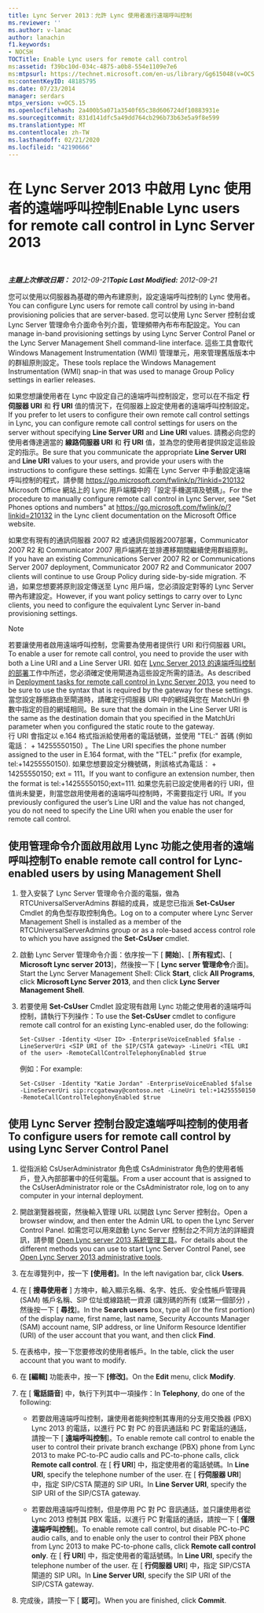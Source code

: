 ```yaml
---
title: Lync Server 2013：允許 Lync 使用者進行遠端呼叫控制
ms.reviewer: ''
ms.author: v-lanac
author: lanachin
f1.keywords:
- NOCSH
TOCTitle: Enable Lync users for remote call control
ms:assetid: f39bc10d-034c-4875-a0b8-554e1109e7e6
ms:mtpsurl: https://technet.microsoft.com/en-us/library/Gg615048(v=OCS.15)
ms:contentKeyID: 48185795
ms.date: 07/23/2014
manager: serdars
mtps_version: v=OCS.15
ms.openlocfilehash: 2a400b5a071a3540f65c38d606724df10883931e
ms.sourcegitcommit: 831d141dfc5a49dd764cb296b73b63e5a9f8e599
ms.translationtype: MT
ms.contentlocale: zh-TW
ms.lasthandoff: 02/21/2020
ms.locfileid: "42190666"
---
```

<div data-xmlns="http://www.w3.org/1999/xhtml">

<div class="topic" data-xmlns="http://www.w3.org/1999/xhtml" data-msxsl="urn:schemas-microsoft-com:xslt" data-cs="https://msdn.microsoft.com/">

<div data-asp="https://msdn2.microsoft.com/asp">

# <a name="enable-lync-users-for-remote-call-control-in-lync-server-2013"></a><span data-ttu-id="6a187-102">在 Lync Server 2013 中啟用 Lync 使用者的遠端呼叫控制</span><span class="sxs-lookup"><span data-stu-id="6a187-102">Enable Lync users for remote call control in Lync Server 2013</span></span>

</div>

<div id="mainSection">

<div id="mainBody">

<span> </span>

<span data-ttu-id="6a187-103">_**主題上次修改日期：** 2012-09-21_</span><span class="sxs-lookup"><span data-stu-id="6a187-103">_**Topic Last Modified:** 2012-09-21_</span></span>

<span data-ttu-id="6a187-104">您可以使用以伺服器為基礎的帶內布建原則，設定遠端呼叫控制的 Lync 使用者。</span><span class="sxs-lookup"><span data-stu-id="6a187-104">You can configure Lync users for remote call control by using in-band provisioning policies that are server-based.</span></span> <span data-ttu-id="6a187-105">您可以使用 Lync Server 控制台或 Lync Server 管理命令介面命令列介面，管理頻帶內布布布配設定。</span><span class="sxs-lookup"><span data-stu-id="6a187-105">You can manage in-band provisioning settings by using Lync Server Control Panel or the Lync Server Management Shell command-line interface.</span></span> <span data-ttu-id="6a187-106">這些工具會取代 Windows Management Instrumentation (WMI) 管理單元，用來管理舊版版本中的群組原則設定。</span><span class="sxs-lookup"><span data-stu-id="6a187-106">These tools replace the Windows Management Instrumentation (WMI) snap-in that was used to manage Group Policy settings in earlier releases.</span></span>

<span data-ttu-id="6a187-107">如果您想讓使用者在 Lync 中設定自己的遠端呼叫控制設定，您可以在不指定 **行伺服器 URI** 和 **行 URI** 值的情況下，在伺服器上設定使用者的遠端呼叫控制設定。</span><span class="sxs-lookup"><span data-stu-id="6a187-107">If you prefer to let users to configure their own remote call control settings in Lync, you can configure remote call control settings for users on the server without specifying **Line Server URI** and **Line URI** values.</span></span> <span data-ttu-id="6a187-108">請務必向您的使用者傳達適當的 **線路伺服器 URI** 和 **行 URI** 值，並為您的使用者提供設定這些設定的指示。</span><span class="sxs-lookup"><span data-stu-id="6a187-108">Be sure that you communicate the appropriate **Line Server URI** and **Line URI** values to your users, and provide your users with the instructions to configure these settings.</span></span> <span data-ttu-id="6a187-109">如需在 Lync Server 中手動設定遠端呼叫控制的程式，請參閱 <https://go.microsoft.com/fwlink/p/?linkid=210132> Microsoft Office 網站上的 Lync 用戶端檔中的「設定手機選項及號碼」。</span><span class="sxs-lookup"><span data-stu-id="6a187-109">For the procedure to manually configure remote call control in Lync Server, see "Set Phones options and numbers" at <https://go.microsoft.com/fwlink/p/?linkid=210132> in the Lync client documentation on the Microsoft Office website.</span></span>

<span data-ttu-id="6a187-110">如果您有現有的通訊伺服器 2007 R2 或通訊伺服器2007部署，Communicator 2007 R2 和 Communicator 2007 用戶端將在並排遷移期間繼續使用群組原則。</span><span class="sxs-lookup"><span data-stu-id="6a187-110">If you have an existing Communications Server 2007 R2 or Communications Server 2007 deployment, Communicator 2007 R2 and Communicator 2007 clients will continue to use Group Policy during side-by-side migration.</span></span> <span data-ttu-id="6a187-111">不過，如果您想要將原則設定傳送至 Lync 用戶端，您必須設定對等的 Lync Server 帶內布建設定。</span><span class="sxs-lookup"><span data-stu-id="6a187-111">However, if you want policy settings to carry over to Lync clients, you need to configure the equivalent Lync Server in-band provisioning settings.</span></span>

<div>


> [!NOTE]  
> <span data-ttu-id="6a187-112">若要讓使用者啟用遠端呼叫控制，您需要為使用者提供行 URI 和行伺服器 URI。</span><span class="sxs-lookup"><span data-stu-id="6a187-112">To enable a user for remote call control, you need to provide the user with both a Line URI and a Line Server URI.</span></span> <span data-ttu-id="6a187-113">如在 <A href="lync-server-2013-deployment-tasks-for-remote-call-control.md">Lync Server 2013 的遠端呼叫控制的部署</A>工作中所述，您必須確定使用閘道為這些設定所需的語法。</span><span class="sxs-lookup"><span data-stu-id="6a187-113">As described in <A href="lync-server-2013-deployment-tasks-for-remote-call-control.md">Deployment tasks for remote call control in Lync Server 2013</A>, you need to be sure to use the syntax that is required by the gateway for these settings.</span></span><BR><span data-ttu-id="6a187-114">當您設定靜態路由至閘道時，請確定行伺服器 URI 中的網域與您在 MatchUri 參數中指定的目的網域相同。</span><span class="sxs-lookup"><span data-stu-id="6a187-114">Be sure that the domain in the Line Server URI is the same as the destination domain that you specified in the MatchUri parameter when you configured the static route to the gateway.</span></span><BR><span data-ttu-id="6a187-115">行 URI 會指定以 e.164 格式指派給使用者的電話號碼，並使用 "TEL:" 首碼 (例如電話： + 14255550150) 。</span><span class="sxs-lookup"><span data-stu-id="6a187-115">The Line URI specifies the phone number assigned to the user in E.164 format, with the "TEL:" prefix (for example, tel:+14255550150).</span></span> <span data-ttu-id="6a187-116">如果您想要設定分機號碼，則該格式為電話： + 14255550150; ext = 111。</span><span class="sxs-lookup"><span data-stu-id="6a187-116">If you want to configure an extension number, then the format is tel:+14255550150;ext=111.</span></span> <span data-ttu-id="6a187-117">如果您先前已設定使用者的行 URI，但值尚未變更，則當您啟用使用者的遠端呼叫控制時，不需要指定行 URI。</span><span class="sxs-lookup"><span data-stu-id="6a187-117">If you previously configured the user’s Line URI and the value has not changed, you do not need to specify the Line URI when you enable the user for remote call control.</span></span>



</div>

<div>

## <a name="to-enable-remote-call-control-for-lync-enabled-users-by-using-management-shell"></a><span data-ttu-id="6a187-118">使用管理命令介面啟用啟用 Lync 功能之使用者的遠端呼叫控制</span><span class="sxs-lookup"><span data-stu-id="6a187-118">To enable remote call control for Lync-enabled users by using Management Shell</span></span>

1.  <span data-ttu-id="6a187-119">登入安裝了 Lync Server 管理命令介面的電腦，做為 RTCUniversalServerAdmins 群組的成員，或是您已指派 **Set-CsUser** Cmdlet 的角色型存取控制角色。</span><span class="sxs-lookup"><span data-stu-id="6a187-119">Log on to a computer where Lync Server Management Shell is installed as a member of the RTCUniversalServerAdmins group or as a role-based access control role to which you have assigned the **Set-CsUser** cmdlet.</span></span>

2.  <span data-ttu-id="6a187-120">啟動 Lync Server 管理命令介面：依序按一下 [ **開始**]、[ **所有程式**]、[ **Microsoft Lync server 2013**]，然後按一下 [ **Lync server 管理命令**介面]。</span><span class="sxs-lookup"><span data-stu-id="6a187-120">Start the Lync Server Management Shell: Click **Start**, click **All Programs**, click **Microsoft Lync Server 2013**, and then click **Lync Server Management Shell**.</span></span>

3.  <span data-ttu-id="6a187-121">若要使用 **Set-CsUser** Cmdlet 設定現有啟用 Lync 功能之使用者的遠端呼叫控制，請執行下列操作：</span><span class="sxs-lookup"><span data-stu-id="6a187-121">To use the **Set-CsUser** cmdlet to configure remote call control for an existing Lync-enabled user, do the following:</span></span>
    
        Set-CsUser -Identity <User ID> -EnterpriseVoiceEnabled $false -LineServerUri <SIP URI of the SIP/CSTA gateway> -LineUri <TEL URI of the user> -RemoteCallControlTelephonyEnabled $true
    
    <span data-ttu-id="6a187-122">例如：</span><span class="sxs-lookup"><span data-stu-id="6a187-122">For example:</span></span>
    
        Set-CsUser -Identity "Katie Jordan" -EnterpriseVoiceEnabled $false -LineServerUri sip:rccgateway@contoso.net -LineUri tel:+14255550150 -RemoteCallControlTelephonyEnabled $true

</div>

<div>

## <a name="to-configure-users-for-remote-call-control-by-using-lync-server-control-panel"></a><span data-ttu-id="6a187-123">使用 Lync Server 控制台設定遠端呼叫控制的使用者</span><span class="sxs-lookup"><span data-stu-id="6a187-123">To configure users for remote call control by using Lync Server Control Panel</span></span>

1.  <span data-ttu-id="6a187-124">從指派給 CsUserAdministrator 角色或 CsAdministrator 角色的使用者帳戶，登入內部部署中的任何電腦。</span><span class="sxs-lookup"><span data-stu-id="6a187-124">From a user account that is assigned to the CsUserAdministrator role or the CsAdministrator role, log on to any computer in your internal deployment.</span></span>

2.  <span data-ttu-id="6a187-125">開啟瀏覽器視窗，然後輸入管理 URL 以開啟 Lync Server 控制台。</span><span class="sxs-lookup"><span data-stu-id="6a187-125">Open a browser window, and then enter the Admin URL to open the Lync Server Control Panel.</span></span> <span data-ttu-id="6a187-126">如需您可以用來啟動 Lync Server 控制台之不同方法的詳細資訊，請參閱 [Open Lync server 2013 系統管理工具](lync-server-2013-open-lync-server-administrative-tools.md)。</span><span class="sxs-lookup"><span data-stu-id="6a187-126">For details about the different methods you can use to start Lync Server Control Panel, see [Open Lync Server 2013 administrative tools](lync-server-2013-open-lync-server-administrative-tools.md).</span></span>

3.  <span data-ttu-id="6a187-127">在左導覽列中，按一下 **[使用者]**。</span><span class="sxs-lookup"><span data-stu-id="6a187-127">In the left navigation bar, click **Users**.</span></span>

4.  <span data-ttu-id="6a187-128">在 [ **搜尋使用者** ] 方塊中，輸入顯示名稱、名字、姓氏、安全性帳戶管理員 (SAM) 帳戶名稱、SIP 位址或線路統一資源 (識別碼的所有 (或第一個部分) ，然後按一下 [ **尋找**]。</span><span class="sxs-lookup"><span data-stu-id="6a187-128">In the **Search users** box, type all (or the first portion) of the display name, first name, last name, Security Accounts Manager (SAM) account name, SIP address, or line Uniform Resource Identifier (URI) of the user account that you want, and then click **Find**.</span></span>

5.  <span data-ttu-id="6a187-129">在表格中，按一下您要修改的使用者帳戶。</span><span class="sxs-lookup"><span data-stu-id="6a187-129">In the table, click the user account that you want to modify.</span></span>

6.  <span data-ttu-id="6a187-130">在 **[編輯]** 功能表中，按一下 **[修改]**。</span><span class="sxs-lookup"><span data-stu-id="6a187-130">On the **Edit** menu, click **Modify**.</span></span>

7.  <span data-ttu-id="6a187-131">在 [ **電話語音**] 中，執行下列其中一項操作：</span><span class="sxs-lookup"><span data-stu-id="6a187-131">In **Telephony**, do one of the following:</span></span>
    
      - <span data-ttu-id="6a187-132">若要啟用遠端呼叫控制，讓使用者能夠控制其專用的分支用交換器 (PBX) Lync 2013 的電話，以進行 PC 對 PC 的音訊通話和 PC 對電話的通話，請按一下 [ **遠端呼叫控制**]。</span><span class="sxs-lookup"><span data-stu-id="6a187-132">To enable remote call control to enable the user to control their private branch exchange (PBX) phone from Lync 2013 to make PC-to-PC audio calls and PC-to-phone calls, click **Remote call control**.</span></span> <span data-ttu-id="6a187-133">在 [ **行 URI**] 中，指定使用者的電話號碼。</span><span class="sxs-lookup"><span data-stu-id="6a187-133">In **Line URI**, specify the telephone number of the user.</span></span> <span data-ttu-id="6a187-134">在 [ **行伺服器 URI**] 中，指定 SIP/CSTA 閘道的 SIP URI。</span><span class="sxs-lookup"><span data-stu-id="6a187-134">In **Line Server URI**, specify the SIP URI of the SIP/CSTA gateway.</span></span>
    
      - <span data-ttu-id="6a187-135">若要啟用遠端呼叫控制，但是停用 PC 對 PC 音訊通話，並只讓使用者從 Lync 2013 控制其 PBX 電話，以進行 PC 對電話的通話，請按一下 [ **僅限遠端呼叫控制**]。</span><span class="sxs-lookup"><span data-stu-id="6a187-135">To enable remote call control, but disable PC-to-PC audio calls, and to enable only the user to control their PBX phone from Lync 2013 to make PC-to-phone calls, click **Remote call control only**.</span></span> <span data-ttu-id="6a187-136">在 [ **行 URI**] 中，指定使用者的電話號碼。</span><span class="sxs-lookup"><span data-stu-id="6a187-136">In **Line URI**, specify the telephone number of the user.</span></span> <span data-ttu-id="6a187-137">在 [ **行伺服器 URI**] 中，指定 SIP/CSTA 閘道的 SIP URI。</span><span class="sxs-lookup"><span data-stu-id="6a187-137">In **Line Server URI**, specify the SIP URI of the SIP/CSTA gateway.</span></span>

8.  <span data-ttu-id="6a187-138">完成後，請按一下 [ **認可**]。</span><span class="sxs-lookup"><span data-stu-id="6a187-138">When you are finished, click **Commit**.</span></span>

</div>

</div>

<span> </span>

</div>

</div>

</div>

